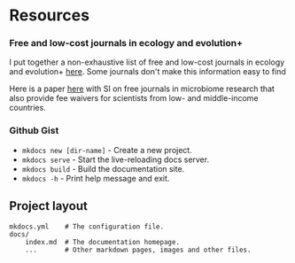 # Resources


### Free and low-cost journals in ecology and evolution+

I put together a non-exhaustive list of free and low-cost journals in ecology and evolution+ [here](https://docs.google.com/spreadsheets/d/1zlE6GL-kA6UxNKyDQPtcSuwyi8-TuDXM/edit#gid=1938357888). Some journals don't make this information easy to find

Here is a paper [here](https://journals.asm.org/doi/full/10.1128/mSystems.01151-21) with SI on free journals in microbiome research that also provide fee waivers for scientists from low- and middle-income countries.


### Github Gist

* `mkdocs new [dir-name]` - Create a new project.
* `mkdocs serve` - Start the live-reloading docs server.
* `mkdocs build` - Build the documentation site.
* `mkdocs -h` - Print help message and exit.

## Project layout

    mkdocs.yml    # The configuration file.
    docs/
        index.md  # The documentation homepage.
        ...       # Other markdown pages, images and other files.
